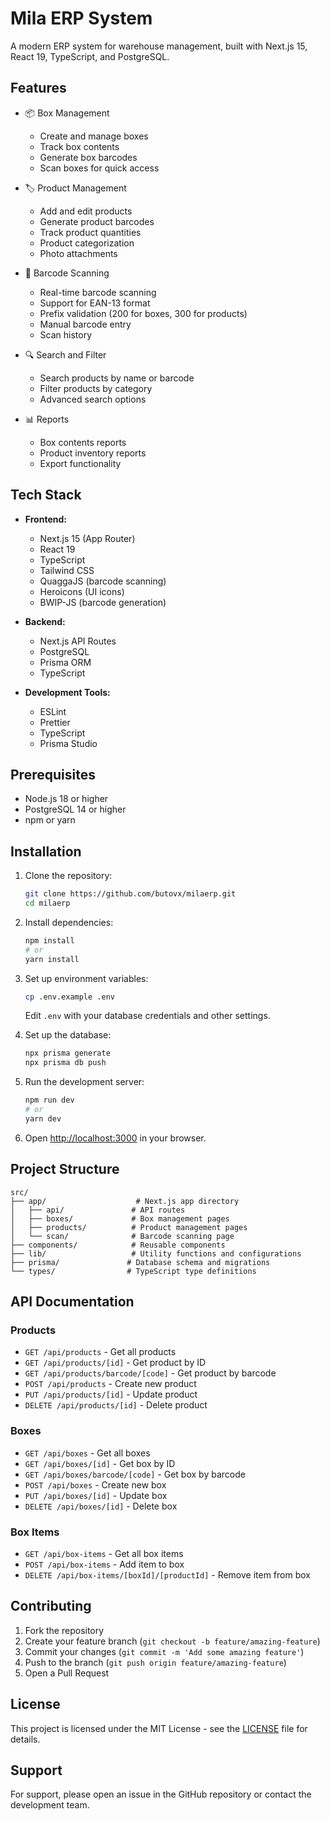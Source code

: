 # Mila ERP System

A modern ERP system for warehouse management, built with Next.js 15, React 19, TypeScript, and PostgreSQL.

## Features

- 📦 Box Management

  - Create and manage boxes
  - Track box contents
  - Generate box barcodes
  - Scan boxes for quick access

- 🏷️ Product Management

  - Add and edit products
  - Generate product barcodes
  - Track product quantities
  - Product categorization
  - Photo attachments

- 📱 Barcode Scanning

  - Real-time barcode scanning
  - Support for EAN-13 format
  - Prefix validation (200 for boxes, 300 for products)
  - Manual barcode entry
  - Scan history

- 🔍 Search and Filter

  - Search products by name or barcode
  - Filter products by category
  - Advanced search options

- 📊 Reports
  - Box contents reports
  - Product inventory reports
  - Export functionality

## Tech Stack

- **Frontend:**

  - Next.js 15 (App Router)
  - React 19
  - TypeScript
  - Tailwind CSS
  - QuaggaJS (barcode scanning)
  - Heroicons (UI icons)
  - BWIP-JS (barcode generation)

- **Backend:**

  - Next.js API Routes
  - PostgreSQL
  - Prisma ORM
  - TypeScript

- **Development Tools:**
  - ESLint
  - Prettier
  - TypeScript
  - Prisma Studio

## Prerequisites

- Node.js 18 or higher
- PostgreSQL 14 or higher
- npm or yarn

## Installation

1. Clone the repository:

   ```bash
   git clone https://github.com/butovx/milaerp.git
   cd milaerp
   ```

2. Install dependencies:

   ```bash
   npm install
   # or
   yarn install
   ```

3. Set up environment variables:

   ```bash
   cp .env.example .env
   ```

   Edit `.env` with your database credentials and other settings.

4. Set up the database:

   ```bash
   npx prisma generate
   npx prisma db push
   ```

5. Run the development server:

   ```bash
   npm run dev
   # or
   yarn dev
   ```

6. Open [http://localhost:3000](http://localhost:3000) in your browser.

## Project Structure

```
src/
├── app/                    # Next.js app directory
│   ├── api/               # API routes
│   ├── boxes/             # Box management pages
│   ├── products/          # Product management pages
│   └── scan/              # Barcode scanning page
├── components/            # Reusable components
├── lib/                   # Utility functions and configurations
├── prisma/               # Database schema and migrations
└── types/                # TypeScript type definitions
```

## API Documentation

### Products

- `GET /api/products` - Get all products
- `GET /api/products/[id]` - Get product by ID
- `GET /api/products/barcode/[code]` - Get product by barcode
- `POST /api/products` - Create new product
- `PUT /api/products/[id]` - Update product
- `DELETE /api/products/[id]` - Delete product

### Boxes

- `GET /api/boxes` - Get all boxes
- `GET /api/boxes/[id]` - Get box by ID
- `GET /api/boxes/barcode/[code]` - Get box by barcode
- `POST /api/boxes` - Create new box
- `PUT /api/boxes/[id]` - Update box
- `DELETE /api/boxes/[id]` - Delete box

### Box Items

- `GET /api/box-items` - Get all box items
- `POST /api/box-items` - Add item to box
- `DELETE /api/box-items/[boxId]/[productId]` - Remove item from box

## Contributing

1. Fork the repository
2. Create your feature branch (`git checkout -b feature/amazing-feature`)
3. Commit your changes (`git commit -m 'Add some amazing feature'`)
4. Push to the branch (`git push origin feature/amazing-feature`)
5. Open a Pull Request

## License

This project is licensed under the MIT License - see the [LICENSE](LICENSE) file for details.

## Support

For support, please open an issue in the GitHub repository or contact the development team.

